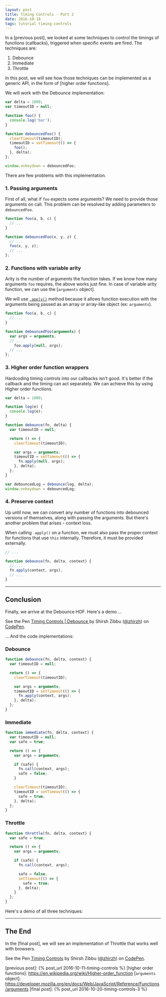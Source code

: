 ```yaml
---
layout: post
title: Timing Controls - Part 2
date: 2016-10-18
tags: tutorial timing-controls
---
```


In a [previous post], we looked at some techniques to control the timings of functions (callbacks), triggered when specific events are fired. The techniques are:

1. Debounce
2. Immediate
3. Throttle

In this post, we will see how those techniques can be implemented as a generic API, in the form of [higher order functions].

<!-- preview -->

We will work with the Debounce implementation:

```js
var delta = 1000;
var timeoutID = null;

function foo() {
  console.log('bar');
}

function debouncedFoo() {
  clearTimeout(timeoutID);
  timeoutID = setTimeout(() => {
    foo();
  }, delta);
};

window.onkeydown = debouncedFoo;
```

There are few problems with this implementation.

### 1. Passing arguments

First of all, what if `foo` expects some arguments?
We need to provide those arguments on call.
This problem can be resolved by adding parameters to `debouncedFoo`.

```js
function foo(a, b, c) {
  // ...
}

function debouncedFoo(x, y, z) {
  // ...
  foo(x, y, z);
  // ...
};
```

### 2. Functions with variable arity

Arity is the number of arguments the function takes.
If we know how many arguments `foo` requires, the above works just fine.
In case of variable arity function, we can use the [`arguments` object].

We will use [`.apply()`] method because it allows function execution with the arguments being passed as an array or array-like object (ex: `arguments`).

```js
function foo(a, b, c) {
  // ...
}

function debouncedFoo(arguments) {
  var args = arguments;
  // ...
    foo.apply(null, args);
  // ...
};
```

### 3. Higher order function wrappers

Hardcoding timing controls into our callbacks isn't good.
It's better if the callback and the timing can act separately.
We can achieve this by using Higher order functions.

```js
var delta = 1000;

function log(e) {
  console.log(e);
}

function debounce(fn, delta) {
  var timeoutID = null;

  return () => {
    clearTimeout(timeoutID);

    var args = arguments;
    timeoutID = setTimeout(() => {
      fn.apply(null, args);
    }, delta);
  };
}

var debouncedLog = debounce(log, delta);
window.onkeydown = debouncedLog;
```

### 4. Preserve context

Up until now, we can convert any number of functions into debounced versions of themselves, along with passing the arguments.
But there's another problem that arises - context loss.

When calling `.apply()` on a function, we must also pass the proper context for functions that use `this` internally.
Therefore, it must be provided externally.


```js
// ...

function debounce(fn, delta, context) {
  // ...
  fn.apply(context, args);
  // ...
}
```

---

## Conclusion
Finally, we arrive at the Debounce HOF.
Here's a demo ...

<p data-height="421" data-theme-id="0" data-slug-hash="booKGv" data-default-tab="js,result" data-user="zhirzh" data-embed-version="2" data-pen-title="Timing Controls | Debounce " class="codepen">See the Pen <a href="https://codepen.io/zhirzh/pen/booKGv/">Timing Controls | Debounce </a> by Shirsh Zibbu (<a href="https://codepen.io/zhirzh">@zhirzh</a>) on <a href="https://codepen.io">CodePen</a>.</p>
<script async src="https://production-assets.codepen.io/assets/embed/ei.js"></script>

... And the code implementations:

### Debounce

```js
function debounce(fn, delta, context) {
  var timeoutID = null;

  return () => {
    clearTimeout(timeoutID);

    var args = arguments;
    timeoutID = setTimeout(() => {
      fn.apply(context, args);
    }, delta);
  };
}
```

### Immediate

```js
function immediate(fn, delta, context) {
  var timeoutID = null;
  var safe = true;

  return () => {
    var args = arguments;

    if (safe) {
      fn.call(context, args);
      safe = false;
    }

    clearTimeout(timeoutID);
    timeoutID = setTimeout(() => {
      safe = true;
    }, delta);
  };
}
```

### Throttle

```js
function throttle(fn, delta, context) {
  var safe = true;

  return () => {
    var args = arguments;

    if (safe) {
      fn.call(context, args);

      safe = false;
      setTimeout(() => {
        safe = true;
      }, delta);
    }
  };
}
```

Here's a demo of all three techniques:

---

## The End

In the [final post], we will see an implementation of Throttle that works well with browsers.

<p data-height="296" data-theme-id="0" data-slug-hash="MEEXWL" data-default-tab="js,result" data-user="zhirzh" data-embed-version="2" data-pen-title="Timing Controls" class="codepen">See the Pen <a href="https://codepen.io/zhirzh/pen/MEEXWL/">Timing Controls</a> by Shirsh Zibbu (<a href="https://codepen.io/zhirzh">@zhirzh</a>) on <a href="https://codepen.io">CodePen</a>.</p>
<script async src="https://production-assets.codepen.io/assets/embed/ei.js"></script>

[`.apply()`]: (https://developer.mozilla.org/en-US/docs/Web/JavaScript/Reference/Global_Objects/Function/apply)
[previous post]: {% post_url 2016-10-11-timing-controls %}
[higher order functions]: https://en.wikipedia.org/wiki/Higher-order_function
[`arguments` object]: https://developer.mozilla.org/en/docs/Web/JavaScript/Reference/Functions/arguments
[final post]: {% post_url 2016-10-20-timing-controls-3 %}
